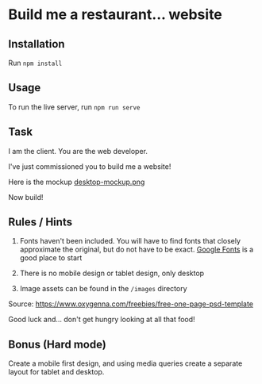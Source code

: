 # Build me a restaurant... website

## Installation

Run `npm install`

## Usage

To run the live server, run `npm run serve`

## Task

I am the client. You are the web developer.

I've just commissioned you to build me a website!

Here is the mockup [desktop-mockup.png](desktop-mockup.png)

Now build!

## Rules / Hints

1) Fonts haven't been included. You will have to find fonts that closely approximate the original, but do not have to be exact. [Google Fonts](https://fonts.google.com/) is a good place to start

2) There is no mobile design or tablet design, only desktop

3) Image assets can be found in the `/images` directory

Source: https://www.oxygenna.com/freebies/free-one-page-psd-template

Good luck and... don't get hungry looking at all that food!

## Bonus (Hard mode)

Create a mobile first design, and using media queries create a separate layout for tablet and desktop.
